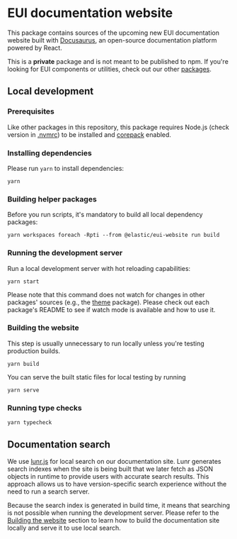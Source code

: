 # EUI documentation website

This package contains sources of the upcoming new EUI documentation website
built with [Docusaurus](https://docusaurus.io/), an open-source documentation
platform powered by React.

This is a **private** package and is not meant to be published to npm.
If you're looking for EUI components or utilities, check out our other [packages](../).

## Local development

### Prerequisites

Like other packages in this repository, this package requires Node.js (check version in [.nvmrc](/.nvmrc)) 
to be installed and [corepack](https://nodejs.org/api/corepack.html) enabled.

### Installing dependencies

Please run `yarn` to install dependencies:

```shell
yarn
```

### Building helper packages

Before you run scripts, it's mandatory to build all local dependency packages:

```shell
yarn workspaces foreach -Rpti --from @elastic/eui-website run build
```

### Running the development server

Run a local development server with hot reloading capabilities:

```shell
yarn start
```

Please note that this command does not watch for changes in other packages' sources
(e.g., the [theme](../docusaurus-theme) package). Please check out each package's
README to see if watch mode is available and how to use it.

### Building the website

This step is usually unnecessary to run locally unless you're testing production builds.

```shell
yarn build
```

You can serve the built static files for local testing by running

```shell
yarn serve
```

### Running type checks

```shell
yarn typecheck
```

## Documentation search

We use [lunr.js](https://github.com/olivernn/lunr.js) for local search
on our documentation site. Lunr generates search indexes when the
site is being built that we later fetch as JSON objects in runtime
to provide users with accurate search results. This approach allows us
to have version-specific search experience without the need to run
a search server.

Because the search index is generated in build time, it means that
searching is not possible when running the development server.
Please refer to the [Building the website](#building-the-website) section
to learn how to build the documentation site locally
and serve it to use local search.
